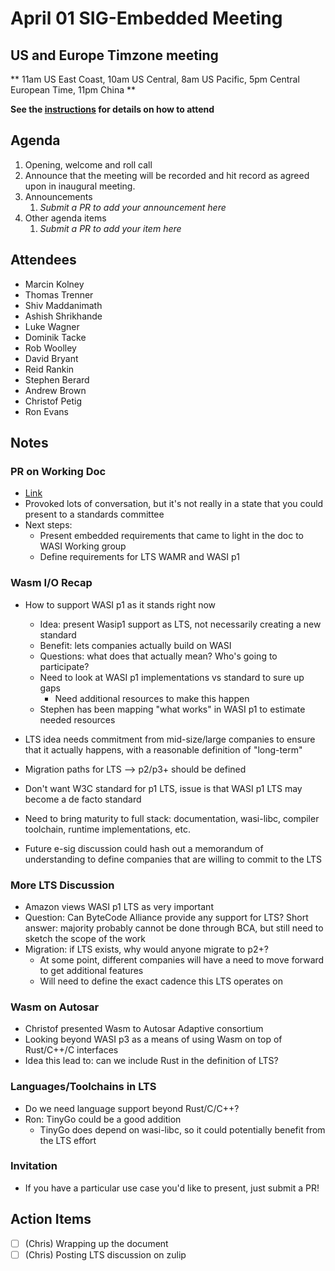 # April 01 SIG-Embedded Meeting
## US and Europe Timzone meeting
** 11am US East Coast, 10am US Central, 8am US Pacific, 5pm Central European Time, 11pm China **

**See the [instructions](../README.md) for details on how to attend**

## Agenda

1. Opening, welcome and roll call
1. Announce that the meeting will be recorded and hit record as agreed upon in inaugural meeting.
1. Announcements
    1. _Submit a PR to add your announcement here_
1. Other agenda items
    1. _Submit a PR to add your item here_

## Attendees

* Marcin Kolney
* Thomas Trenner
* Shiv Maddanimath
* Ashish Shrikhande
* Luke Wagner
* Dominik Tacke
* Rob Woolley
* David Bryant
* Reid Rankin
* Stephen Berard
* Andrew Brown
* Christof Petig
* Ron Evans

## Notes

### PR on Working Doc
- [Link](https://github.com/bytecodealliance/sig-embedded/pull/18)
- Provoked lots of conversation, but it's not really in a state that you could
  present to a standards committee
- Next steps:
  - Present embedded requirements that came to light in the doc to WASI Working group
  - Define requirements for LTS WAMR and WASI p1

### Wasm I/O Recap
- How to support WASI p1 as it stands right now
  - Idea: present Wasip1 support as LTS, not necessarily creating a new standard
  - Benefit: lets companies actually build on WASI
  - Questions: what does that actually mean? Who's going to participate?
  - Need to look at WASI p1 implementations vs standard to sure up gaps
    - Need additional resources to make this happen
  - Stephen has been mapping "what works" in WASI p1 to estimate needed resources

- LTS idea needs commitment from mid-size/large companies to ensure that it
  actually happens, with a reasonable definition of "long-term"
- Migration paths for LTS --> p2/p3+ should be defined
- Don't want W3C standard for p1 LTS, issue is that WASI p1 LTS may become a de
  facto standard
- Need to bring maturity to full stack: documentation, wasi-libc, compiler
  toolchain, runtime implementations, etc.
- Future e-sig discussion could hash out a memorandum of understanding to define
  companies that are willing to commit to the LTS

### More LTS Discussion
- Amazon views WASI p1 LTS as very important
- Question: Can ByteCode Alliance provide any support for LTS? Short answer:
  majority probably cannot be done through BCA, but still need to sketch the
  scope of the work
- Migration: if LTS exists, why would anyone migrate to p2+?
  - At some point, different companies will have a need to move forward to get
    additional features
  - Will need to define the exact cadence this LTS operates on

### Wasm on Autosar
- Christof presented Wasm to Autosar Adaptive consortium
- Looking beyond WASI p3 as a means of using Wasm on top of Rust/C++/C
  interfaces
- Idea this lead to: can we include Rust in the definition of LTS?

### Languages/Toolchains in LTS
- Do we need language support beyond Rust/C/C++?
- Ron: TinyGo could be a good addition
  - TinyGo does depend on wasi-libc, so it could potentially benefit from the
  LTS effort

### Invitation
- If you have a particular use case you'd like to present, just submit a PR!

## Action Items

* [ ] (Chris) Wrapping up the document
* [ ] (Chris) Posting LTS discussion on zulip
